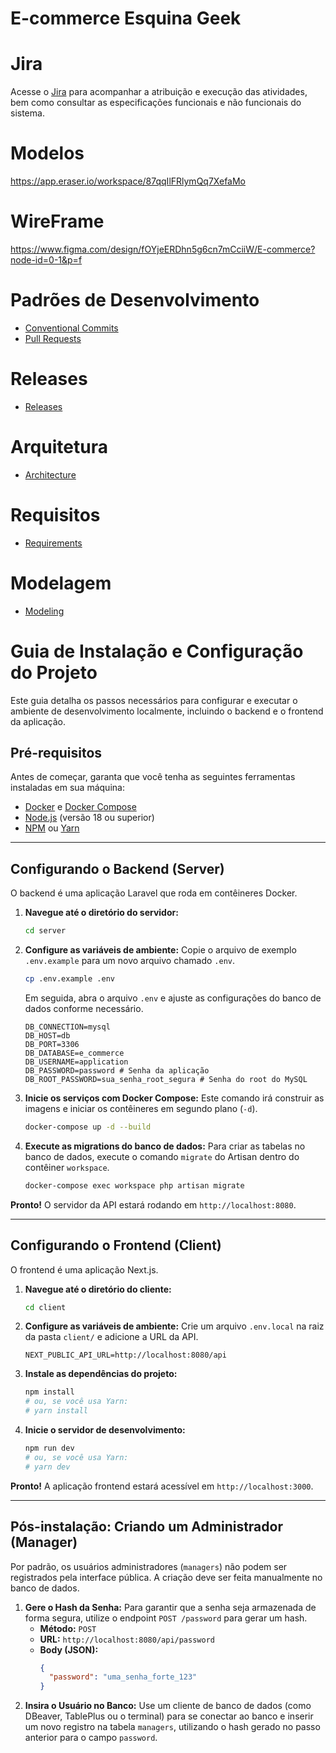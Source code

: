 # E-commerce Esquina Geek

# Jira

Acesse o [Jira](https://e-commerce-esquina-geek.atlassian.net/jira/software/projects/DEV/boards/1) para acompanhar a atribuição e execução das atividades, bem como consultar as especificações funcionais e não funcionais do sistema.

# Modelos

https://app.eraser.io/workspace/87qqIlFRlymQq7XefaMo

# WireFrame

https://www.figma.com/design/fOYjeERDhn5g6cn7mCciiW/E-commerce?node-id=0-1&p=f

# Padrões de Desenvolvimento

- [Conventional Commits](./docs/patterns/conventional-commits.md)
- [Pull Requests](./docs/patterns/pull-requests.md)

# Releases

- [Releases](./docs/releases.md)

# Arquitetura

- [Architecture](./docs/architecture.md)

# Requisitos

- [Requirements](./docs/requirements.md)

# Modelagem

- [Modeling](./docs/modeling.md)

# Guia de Instalação e Configuração do Projeto

Este guia detalha os passos necessários para configurar e executar o ambiente de desenvolvimento localmente, incluindo o backend e o frontend da aplicação.

## Pré-requisitos

Antes de começar, garanta que você tenha as seguintes ferramentas instaladas em sua máquina:
* [Docker](https://www.docker.com/get-started) e [Docker Compose](https://docs.docker.com/compose/install/)
* [Node.js](https://nodejs.org/en/) (versão 18 ou superior)
* [NPM](https://www.npmjs.com/) ou [Yarn](https://yarnpkg.com/)

---

## Configurando o Backend (Server)

O backend é uma aplicação Laravel que roda em contêineres Docker.

1.  **Navegue até o diretório do servidor:**
    ```bash
    cd server
    ```
2.  **Configure as variáveis de ambiente:**
    Copie o arquivo de exemplo `.env.example` para um novo arquivo chamado `.env`.
    ```bash
    cp .env.example .env
    ```
    Em seguida, abra o arquivo `.env` e ajuste as configurações do banco de dados conforme necessário.
    ```env
    DB_CONNECTION=mysql
    DB_HOST=db
    DB_PORT=3306
    DB_DATABASE=e_commerce
    DB_USERNAME=application
    DB_PASSWORD=password # Senha da aplicação
    DB_ROOT_PASSWORD=sua_senha_root_segura # Senha do root do MySQL
    ```

3.  **Inicie os serviços com Docker Compose:**
    Este comando irá construir as imagens e iniciar os contêineres em segundo plano (`-d`).
    ```bash
    docker-compose up -d --build
    ```

4.  **Execute as migrations do banco de dados:**
    Para criar as tabelas no banco de dados, execute o comando `migrate` do Artisan dentro do contêiner `workspace`.
    ```bash
    docker-compose exec workspace php artisan migrate
    ```

**Pronto!** O servidor da API estará rodando em `http://localhost:8080`.

---

## Configurando o Frontend (Client)

O frontend é uma aplicação Next.js.

1.  **Navegue até o diretório do cliente:**
    ```bash
    cd client
    ```
2.  **Configure as variáveis de ambiente:**
    Crie um arquivo `.env.local` na raiz da pasta `client/` e adicione a URL da API.
    ```env
    NEXT_PUBLIC_API_URL=http://localhost:8080/api
    ```

3.  **Instale as dependências do projeto:**
    ```bash
    npm install
    # ou, se você usa Yarn:
    # yarn install
    ```

4.  **Inicie o servidor de desenvolvimento:**
    ```bash
    npm run dev
    # ou, se você usa Yarn:
    # yarn dev
    ```

**Pronto!** A aplicação frontend estará acessível em `http://localhost:3000`.

---

## Pós-instalação: Criando um Administrador (Manager)

Por padrão, os usuários administradores (`managers`) não podem ser registrados pela interface pública. A criação deve ser feita manualmente no banco de dados.

1.  **Gere o Hash da Senha:**
    Para garantir que a senha seja armazenada de forma segura, utilize o endpoint `POST /password` para gerar um hash.
    * **Método:** `POST`
    * **URL:** `http://localhost:8080/api/password`
    * **Body (JSON):**
        ```json
        {
          "password": "uma_senha_forte_123"
        }
        ```
2.  **Insira o Usuário no Banco:**
    Use um cliente de banco de dados (como DBeaver, TablePlus ou o terminal) para se conectar ao banco e inserir um novo registro na tabela `managers`, utilizando o hash gerado no passo anterior para o campo `password`.